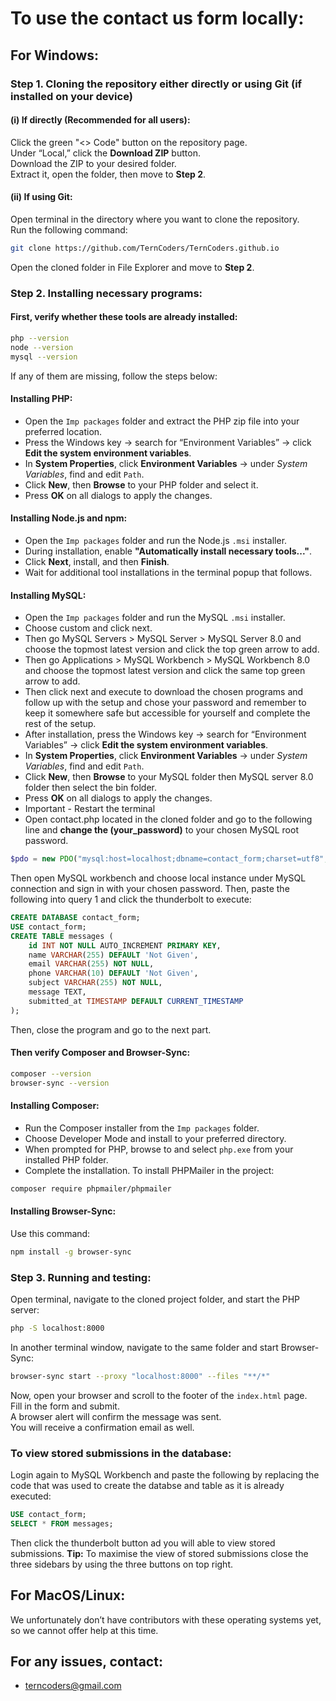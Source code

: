 # To use the contact us form locally:

## For Windows:

### Step 1. Cloning the repository either directly or using Git (if installed on your device)

#### (i) If directly (Recommended for all users):

Click the green "<> Code" button on the repository page.  
Under “Local,” click the **Download ZIP** button.  
Download the ZIP to your desired folder.  
Extract it, open the folder, then move to **Step 2**.

#### (ii) If using Git:

Open terminal in the directory where you want to clone the repository.  
Run the following command:

```bash
git clone https://github.com/TernCoders/TernCoders.github.io
```

Open the cloned folder in File Explorer and move to **Step 2**.

### Step 2. Installing necessary programs:

#### First, verify whether these tools are already installed:

```bash
php --version
node --version
mysql --version
```

If any of them are missing, follow the steps below:

#### Installing PHP:

- Open the `Imp packages` folder and extract the PHP zip file into your preferred location.
- Press the Windows key → search for “Environment Variables” → click **Edit the system environment variables**.
- In **System Properties**, click **Environment Variables** → under _System Variables_, find and edit `Path`.
- Click **New**, then **Browse** to your PHP folder and select it.
- Press **OK** on all dialogs to apply the changes.

#### Installing Node.js and npm:

- Open the `Imp packages` folder and run the Node.js `.msi` installer.
- During installation, enable **"Automatically install necessary tools..."**.
- Click **Next**, install, and then **Finish**.
- Wait for additional tool installations in the terminal popup that follows.

#### Installing MySQL:

- Open the `Imp packages` folder and run the MySQL `.msi` installer.
- Choose custom and click next.
- Then go MySQL Servers > MySQL Server > MySQL Server 8.0 and choose the topmost latest version and click the top green arrow to add.
- Then go Applications > MySQL Workbench > MySQL Workbench 8.0 and choose the topmost latest version and click the same top green arrow to add.
- Then click next and execute to download the chosen programs and follow up with the setup and chose your password and remember to keep it somewhere safe but accessible for yourself and complete the rest of the setup.
- After installation, press the Windows key → search for “Environment Variables” → click **Edit the system environment variables**.
- In **System Properties**, click **Environment Variables** → under _System Variables_, find and edit `Path`.
- Click **New**, then **Browse** to your MySQL folder then MySQL server 8.0 folder then select the bin folder.
- Press **OK** on all dialogs to apply the changes.
- Important - Restart the terminal
- Open contact.php located in the cloned folder and go to the following line and **change the (your_password)** to your chosen MySQL root password.

```php
$pdo = new PDO("mysql:host=localhost;dbname=contact_form;charset=utf8", "root", "(your_password)");
```

Then open MySQL workbench and choose local instance under MySQL connection and sign in with your chosen password.
Then, paste the following into query 1 and click the thunderbolt to execute:

```sql
CREATE DATABASE contact_form;
USE contact_form;
CREATE TABLE messages (
    id INT NOT NULL AUTO_INCREMENT PRIMARY KEY,
    name VARCHAR(255) DEFAULT 'Not Given',
    email VARCHAR(255) NOT NULL,
    phone VARCHAR(10) DEFAULT 'Not Given',
    subject VARCHAR(255) NOT NULL,
    message TEXT,
    submitted_at TIMESTAMP DEFAULT CURRENT_TIMESTAMP
);
```

Then, close the program and go to the next part.

#### Then verify Composer and Browser-Sync:

```bash
composer --version
browser-sync --version
```

#### Installing Composer:

- Run the Composer installer from the `Imp packages` folder.
- Choose Developer Mode and install to your preferred directory.
- When prompted for PHP, browse to and select `php.exe` from your installed PHP folder.
- Complete the installation.
  To install PHPMailer in the project:

```bash
composer require phpmailer/phpmailer
```

#### Installing Browser-Sync:

Use this command:

```bash
npm install -g browser-sync
```

### Step 3. Running and testing:

Open terminal, navigate to the cloned project folder, and start the PHP server:

```bash
php -S localhost:8000
```

In another terminal window, navigate to the same folder and start Browser-Sync:

```bash
browser-sync start --proxy "localhost:8000" --files "**/*"
```

Now, open your browser and scroll to the footer of the `index.html` page.  
Fill in the form and submit.  
A browser alert will confirm the message was sent.  
You will receive a confirmation email as well.

### To view stored submissions in the database:

Login again to MySQL Workbench and paste the following by replacing the code that was used to create the databse and table as it is already executed:

```sql
USE contact_form;
SELECT * FROM messages;
```

Then click the thunderbolt button ad you will able to view stored submissions.
**Tip:** To maximise the view of stored submissions close the three sidebars by using the three buttons on top right.

## For MacOS/Linux:

We unfortunately don’t have contributors with these operating systems yet, so we cannot offer help at this time.

## For any issues, contact:

- [terncoders@gmail.com](mailto:terncoders@gmail.com)
